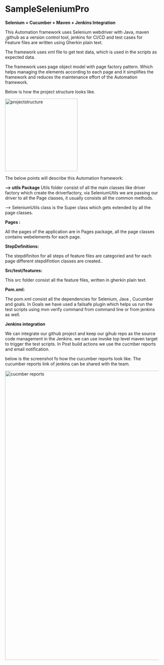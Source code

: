 # SampleSeleniumPro
**Selenium + Cucumber + Maven + Jenkins Integration**

This Automation framework uses Selenium webdriver with Java, maven ,github as a version control tool, jenkins for CI/CD and test cases for Feature files are written using Gherkin plain text. 

The framework uses xml file to get test data, which is used in the scripts as expected data.

The framework uses page object model with page factory pattern. Which helps managing the elements according to each page and it simplifies the framework and reduces the maintenance effort of the Automation framework.

Below is how the project structure looks like.

<img width="237" alt="projectstructure" src="https://user-images.githubusercontent.com/37755917/48909659-f9180580-eec1-11e8-86a2-e64e7ea83b26.png">

The below points will describe this Automation framework:

**--> utils Package**
Utils folder consist of all the main classes like driver factory which create the driverfactory, via SeleniumUtils 
we are passing our driver to all the Page classes, it usually consists all the common methods.

--> SeleniumUtils class is the Super class which gets extended by all the page classes.

**Pages :**

All the pages of the application are in  Pages package, all the page classes contains webelements for each page.

**StepDefinitions:**

The stepdifiniton for all steps of feature files are categoried and for each page different stepdifintion classes are created..

**Src/test/features:**

This src folder consist all the feature files, written in gherkin plain text.


**Pom.xml:**

The pom.xml consist all the dependencies for Selenium, Java , Cucumber and goals. In Goals we have used a failsafe plugin 
which helps us run the test scripts using mvn verify command from command line or from jenkins as well.


**Jenkins integration**

We can integrate our github project and keep our gihub repo as the source code management in the Jenkins. 
we can use invoke top level maven target to trigger the test scripts. In Post build actions we use the cucmber reports and email notification.

below is the screenshot fo how the cucumber reports look like. The cucumber reports link of jenkins can be shared with the team.

<img width="945" alt="cucmber reports" src="https://user-images.githubusercontent.com/37755917/48910413-059d5d80-eec4-11e8-8ec7-02babbd5cb64.png">










